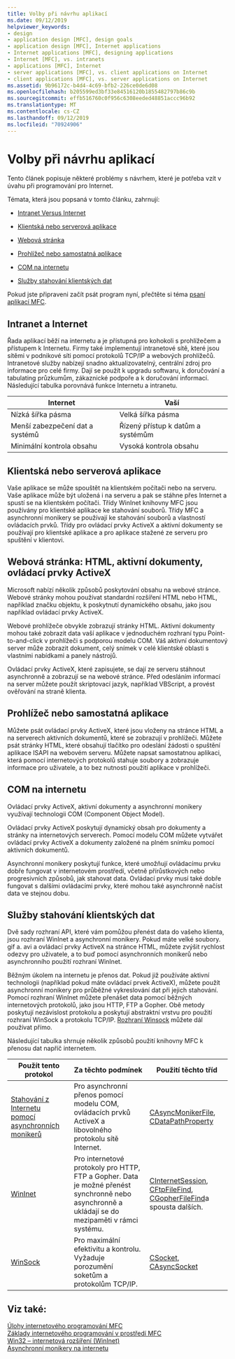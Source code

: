 ```yaml
---
title: Volby při návrhu aplikací
ms.date: 09/12/2019
helpviewer_keywords:
- design
- application design [MFC], design goals
- application design [MFC], Internet applications
- Internet applications [MFC], designing applications
- Internet [MFC], vs. intranets
- applications [MFC], Internet
- server applications [MFC], vs. client applications on Internet
- client applications [MFC], vs. server applications on Internet
ms.assetid: 9b96172c-b4d4-4c69-bfb2-226ce0de6d08
ms.openlocfilehash: b205599ed3bf33e84516120b1855482797b86c9b
ms.sourcegitcommit: effb516760c0f956c6308eeded48851accc96b92
ms.translationtype: MT
ms.contentlocale: cs-CZ
ms.lasthandoff: 09/12/2019
ms.locfileid: "70924906"
---
```

# <a name="application-design-choices"></a>Volby při návrhu aplikací

Tento článek popisuje některé problémy s návrhem, které je potřeba vzít v úvahu při programování pro Internet.

Témata, která jsou popsaná v tomto článku, zahrnují:

- [Intranet Versus Internet](#_core_intranet_versus_internet)

- [Klientská nebo serverová aplikace](#_core_client_or_server_application)

- [Webová stránka](#_core_the_web_page)

- [Prohlížeč nebo samostatná aplikace](#_core_browser_or_standalone)

- [COM na internetu](#_core_com_on_the_internet)

- [Služby stahování klientských dat](#_core_client_data_download_services)

Pokud jste připraveni začít psát program nyní, přečtěte si téma [psaní aplikací MFC](../mfc/writing-mfc-applications.md).

##  <a name="_core_intranet_versus_internet"></a>Intranet a Internet

Řada aplikací běží na internetu a je přístupná pro kohokoli s prohlížečem a přístupem k Internetu. Firmy také implementují intranetové sítě, které jsou sítěmi v podnikové síti pomocí protokolů TCP/IP a webových prohlížečů. Intranetové služby nabízejí snadno aktualizovatelný, centrální zdroj pro informace pro celé firmy. Dají se použít k upgradu softwaru, k doručování a tabulating průzkumům, zákaznické podpoře a k doručování informací. Následující tabulka porovnává funkce Internetu a intranetu.

|Internet|Vaší|
|--------------|--------------|
|Nízká šířka pásma|Velká šířka pásma|
|Menší zabezpečení dat a systémů|Řízený přístup k datům a systémům|
|Minimální kontrola obsahu|Vysoká kontrola obsahu|

##  <a name="_core_client_or_server_application"></a>Klientská nebo serverová aplikace

Vaše aplikace se může spouštět na klientském počítači nebo na serveru. Vaše aplikace může být uložená i na serveru a pak se stáhne přes Internet a spustí se na klientském počítači. Třídy WinInet knihovny MFC jsou používány pro klientské aplikace ke stahování souborů. Třídy MFC a asynchronní monikery se používají ke stahování souborů a vlastností ovládacích prvků. Třídy pro ovládací prvky ActiveX a aktivní dokumenty se používají pro klientské aplikace a pro aplikace stažené ze serveru pro spuštění v klientovi.

##  <a name="_core_the_web_page"></a>Webová stránka: HTML, aktivní dokumenty, ovládací prvky ActiveX

Microsoft nabízí několik způsobů poskytování obsahu na webové stránce. Webové stránky mohou používat standardní rozšíření HTML nebo HTML, například značku objektu, k poskytnutí dynamického obsahu, jako jsou například ovládací prvky ActiveX.

Webové prohlížeče obvykle zobrazují stránky HTML. Aktivní dokumenty mohou také zobrazit data vaší aplikace v jednoduchém rozhraní typu Point-to-and-click v prohlížeči s podporou modelu COM. Váš aktivní dokumentový server může zobrazit dokument, celý snímek v celé klientské oblasti s vlastními nabídkami a panely nástrojů.

Ovládací prvky ActiveX, které zapisujete, se dají ze serveru stáhnout asynchronně a zobrazují se na webové stránce. Před odesláním informací na server můžete použít skriptovací jazyk, například VBScript, a provést ověřování na straně klienta.

##  <a name="_core_browser_or_standalone"></a>Prohlížeč nebo samostatná aplikace

Můžete psát ovládací prvky ActiveX, které jsou vloženy na stránce HTML a na serverech aktivních dokumentů, které se zobrazují v prohlížeči. Můžete psát stránky HTML, které obsahují tlačítko pro odeslání žádosti o spuštění aplikace ISAPI na webovém serveru. Můžete napsat samostatnou aplikaci, která pomocí internetových protokolů stahuje soubory a zobrazuje informace pro uživatele, a to bez nutnosti použití aplikace v prohlížeči.

##  <a name="_core_com_on_the_internet"></a>COM na internetu

Ovládací prvky ActiveX, aktivní dokumenty a asynchronní monikery využívají technologii COM (Component Object Model).

Ovládací prvky ActiveX poskytují dynamický obsah pro dokumenty a stránky na internetových serverech. Pomocí modelu COM můžete vytvářet ovládací prvky ActiveX a dokumenty založené na plném snímku pomocí aktivních dokumentů.

Asynchronní monikery poskytují funkce, které umožňují ovládacímu prvku dobře fungovat v internetovém prostředí, včetně přírůstkových nebo progresivních způsobů, jak stahovat data. Ovládací prvky musí také dobře fungovat s dalšími ovládacími prvky, které mohou také asynchronně načíst data ve stejnou dobu.

##  <a name="_core_client_data_download_services"></a>Služby stahování klientských dat

Dvě sady rozhraní API, které vám pomůžou přenést data do vašeho klienta, jsou rozhraní WinInet a asynchronní monikery. Pokud máte velké soubory. gif a. avi a ovládací prvky ActiveX na stránce HTML, můžete zvýšit rychlost odezvy pro uživatele, a to buď pomocí asynchronních monikerů nebo asynchronního použití rozhraní WinInet.

Běžným úkolem na internetu je přenos dat. Pokud již používáte aktivní technologii (například pokud máte ovládací prvek ActiveX), můžete použít asynchronní monikery pro průběžné vykreslování dat při jejich stahování. Pomocí rozhraní WinInet můžete přenášet data pomocí běžných internetových protokolů, jako jsou HTTP, FTP a Gopher. Obě metody poskytují nezávislost protokolu a poskytují abstraktní vrstvu pro použití rozhraní WinSock a protokolu TCP/IP. [Rozhraní Winsock](../mfc/windows-sockets-in-mfc.md) můžete dál používat přímo.

Následující tabulka shrnuje několik způsobů použití knihovny MFC k přenosu dat napříč internetem.

|Použít tento protokol|Za těchto podmínek|Použití těchto tříd|
|-----------------------|----------------------------|-------------------------|
|[Stahování z Internetu pomocí asynchronních monikerů](../mfc/asynchronous-monikers-on-the-internet.md)|Pro asynchronní přenos pomocí modelu COM, ovládacích prvků ActiveX a libovolného protokolu sítě Internet.|[CAsyncMonikerFile](../mfc/reference/casyncmonikerfile-class.md), [CDataPathProperty](../mfc/reference/cdatapathproperty-class.md)|
|[WinInet](../mfc/win32-internet-extensions-wininet.md)|Pro internetové protokoly pro HTTP, FTP a Gopher. Data je možné přenést synchronně nebo asynchronně a ukládají se do mezipaměti v rámci systému.|[CInternetSession](../mfc/reference/cinternetsession-class.md), [CFtpFileFind](../mfc/reference/cftpfilefind-class.md), [CGopherFileFind](../mfc/reference/cgopherfilefind-class.md)a spousta dalších.|
|[WinSock](../mfc/windows-sockets-in-mfc.md)|Pro maximální efektivitu a kontrolu. Vyžaduje porozumění soketům a protokolům TCP/IP.|[CSocket](../mfc/reference/csocket-class.md), [CAsyncSocket](../mfc/reference/casyncsocket-class.md)|

## <a name="see-also"></a>Viz také:

[Úlohy internetového programování MFC](../mfc/mfc-internet-programming-tasks.md)<br/>
[Základy internetového programování v prostředí MFC](../mfc/mfc-internet-programming-basics.md)<br/>
[Win32 – internetová rozšíření (WinInet)](../mfc/win32-internet-extensions-wininet.md)<br/>
[Asynchronní monikery na internetu](../mfc/asynchronous-monikers-on-the-internet.md)
